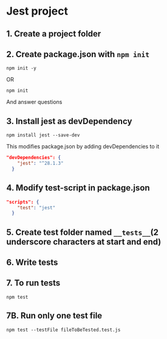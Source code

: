 # Jest project

## 1. Create a project folder

## 2. Create package.json with `npm init`

```shell
npm init -y
```

OR

```shell
npm init
```

And answer questions

## 3. Install jest as devDependency

```shell
npm install jest --save-dev
```

This modifies package.json by adding devDependencies to it

```json
"devDependencies": {
    "jest": "^28.1.3"
  }
```

## 4. Modify test-script in package.json

```json
"scripts": {
    "test": "jest"
  }
```

## 5. Create test folder named `__tests__`(2 underscore characters at start and end)

## 6. Write tests

## 7. To run tests

```shell
npm test
```

## 7B. Run only one test file

```shell
npm test --testFile fileToBeTested.test.js
```
